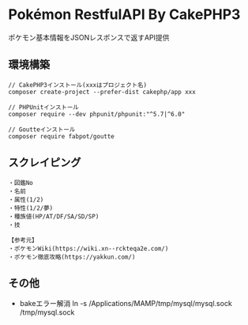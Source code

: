 
# Pokémon RestfulAPI By CakePHP3

ポケモン基本情報をJSONレスポンスで返すAPI提供


## 環境構築

```
// CakePHP3インストール(xxxはプロジェクト名)
composer create-project --prefer-dist cakephp/app xxx

// PHPUnitインストール
composer require --dev phpunit/phpunit:"^5.7|^6.0"

// Goutteインストール
composer require fabpot/goutte
```

## スクレイピング

```
・図鑑No
・名前
・属性(1/2)
・特性(1/2/夢)
・種族値(HP/AT/DF/SA/SD/SP)
・技

【参考元】
・ポケモンWiki(https://wiki.xn--rckteqa2e.com/)
・ポケモン徹底攻略(https://yakkun.com/)
```

## その他
- bakeエラー解消
ln -s /Applications/MAMP/tmp/mysql/mysql.sock /tmp/mysql.sock
